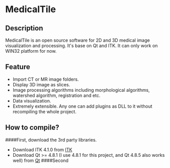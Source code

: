 MedicalTile
===========
Description
----------------
MedicalTile is an open source software for 2D and 3D medical image visualization and processing. 
It's base on Qt and ITK. It can only work on WIN32 platform for now.

Feature
---------------
* Import CT or MR image folders.
* Display 3D image as slices.
* Image processing algorithms including morphological algorithms, watershed algorithm, registration and etc.
* Data visualization.
* Extremely extensible. Any one can add plugins as DLL to it without recompiling the whole project. 

How to compile?
---------------
####First, download the 3rd party libraries.
* Download ITK 4.1.0 from [ITK](http://www.itk.org/ITK/resources/legacy_releases.html)
* Download Qt >= 4.8.1 (I use 4.8.1 for this project, and Qt 4.8.5 also works well) from [Qt](http://download.qt-project.org/archive/qt/4.8/)
####Second

